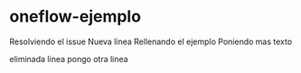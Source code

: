 # oneflow-ejemplo
Resolviendo el issue
Nueva linea
Rellenando el ejemplo
Poniendo mas texto

eliminada linea
pongo otra linea 
